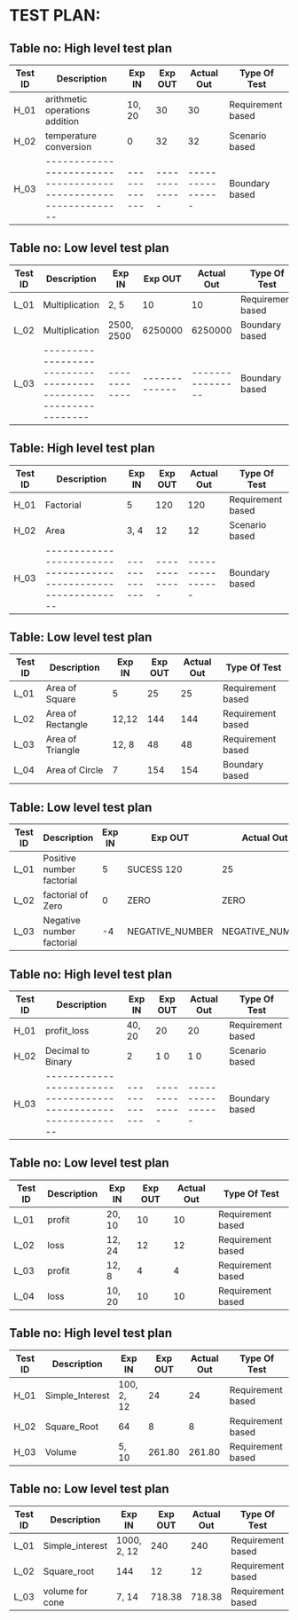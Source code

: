 # TEST PLAN:

## Table no: High level test plan

| **Test ID** | **Description**                                              | **Exp IN** | **Exp OUT** | **Actual Out** |**Type Of Test**  |    
|-------------|--------------------------------------------------------------|------------|-------------|----------------|------------------|
|  H_01       | arithmetic operations addition                               | 10, 20     |     30      |       30       |Requirement based |
|  H_02       |   temperature conversion                                     |    0       |     32      |       32       |Scenario based    |
|  H_03       |--------------------------------------------------------------|  ------------|-------------|----------------|Boundary based    |

## Table no: Low level test plan

| **Test ID** | **Description**                                              | **Exp IN** | **Exp OUT** | **Actual Out** |**Type Of Test**  |    
|-------------|--------------------------------------------------------------|------------|-------------|----------------|------------------|
|  L_01       |  Multiplication                                              |  2, 5      |     10      |     10         |Requirement based |
|  L_02       |  Multiplication                                              | 2500, 2500 |  6250000    |  6250000       | Boundary based    |
|  L_03       |--------------------------------------------------------------|  ------------|-------------|----------------|Boundary based    |
 

## Table: High level test plan

| **Test ID** | **Description**                                              | **Exp IN** | **Exp OUT** | **Actual Out** |**Type Of Test**  |    
|-------------|--------------------------------------------------------------|------------|-------------|----------------|------------------|
|  H_01       | Factorial                               |  5     |     120      |       120       |Requirement based |
|  H_02       | Area                                    |    3, 4       |     12      |       12      |Scenario based    |
|  H_03       |--------------------------------------------------------------|  ------------|-------------|----------------|Boundary based    |

## Table: Low level test plan

| **Test ID** | **Description**                                              | **Exp IN** | **Exp OUT** | **Actual Out** |**Type Of Test**  |    
|-------------|--------------------------------------------------------------|------------|-------------|----------------|------------------|
|  L_01       |  Area of Square                                              |  5      |     25     |     25       |Requirement based |
|  L_02       |  Area of Rectangle                                           |  12,12 |  144    |  144       | Requirement based   |
|  L_03       |  Area of Triangle                                            |  12, 8|  48  | 48 |Requirement based  |
|  L_04       |  Area of Circle                                            | 7 | 154 | 154 |Boundary based  |

## Table: Low level test plan

| **Test ID** | **Description**                                              | **Exp IN** | **Exp OUT** | **Actual Out** |**Type Of Test**  |    
|-------------|--------------------------------------------------------------|------------|-------------|----------------|------------------|
|  L_01       |  Positive number factorial                                   |  5      |     SUCESS 120    |     25       |Requirement based |
|  L_02       |  factorial of Zero                                           |  0 |  ZERO   |  ZERO      | Requirement based   |
|  L_03       |  Negative number factorial                                           | -4 |  NEGATIVE_NUMBER  | NEGATIVE_NUMBER |Requirement based  |

 ## Table no: High level test plan

| **Test ID** | **Description**                                              | **Exp IN** | **Exp OUT** | **Actual Out** |**Type Of Test**  |    
|-------------|--------------------------------------------------------------|------------|-------------|----------------|------------------|
|  H_01       | profit_loss                                                  |   40, 20   |     20      |       20       |Requirement based |
|  H_02       | Decimal to Binary                                            |    2     |     1 0     |       1  0   |Scenario based    |
|  H_03       |--------------------------------------------------------------|  ------------|-------------|----------------|Boundary based    |

## Table no: Low level test plan

| **Test ID** | **Description**                                              | **Exp IN** | **Exp OUT** | **Actual Out** |**Type Of Test**  |    
|-------------|--------------------------------------------------------------|------------|-------------|----------------|------------------|
|  L_01       |  profit                                                      |  20, 10    |     10    |     10       |Requirement based |
|  L_02       |  loss                                                        |  12, 24    |     12    |     12      | Requirement based   |
|  L_03       |  profit                                                      |  12, 8     |     4     |      4       |Requirement based  |
|  L_04       |  loss                                                        | 10, 20     |     10    |     10     |Requirement based  |



 ## Table no: High level test plan

| **Test ID** | **Description**                                              | **Exp IN** | **Exp OUT** | **Actual Out** |**Type Of Test**  |    
|-------------|--------------------------------------------------------------|------------|-------------|----------------|------------------|
|  H_01       | Simple_Interest                                              |   100, 2, 12  |     24      |       24       |Requirement based |
|  H_02       | Square_Root                                            |    64     |     8     |       8   |Requirement based    |
|  H_03       | Volume                                             | 5, 10 |261.80 |261.80 |Requirement based    |

## Table no: Low level test plan

| **Test ID** | **Description**                                              | **Exp IN** | **Exp OUT** | **Actual Out** |**Type Of Test**  |    
|-------------|--------------------------------------------------------------|------------|-------------|----------------|------------------|
|  L_01       |  Simple_interest                                                     |  1000, 2, 12    |     240    |     240       |Requirement based |
|  L_02       |  Square_root                                                        |  144    |     12    |     12      | Requirement based   |
|  L_03       |  volume for cone                                                      |  7, 14     |     718.38     |      718.38       |Requirement based  |



